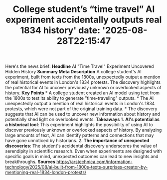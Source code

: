 ﻿---
title: "College student’s “time travel” AI experiment accidentally outputs real 1834 history'
date: '2025-08-28T22:15:47"
category: "Markets"
summary: ""
slug: "college students time travel ai experiment accidentally outp"
source_urls:
  - "https://arstechnica.com/information-technology/2025/08/ai-built-from-1800s-texts-surprises-creator-by-mentioning-real-1834-london-protests/"
seo:
  title: "College student’s “time travel” AI experiment accidentally outputs real 1834 history | Hash n Hedge'
  description: '"
  keywords: ["news", "markets", "brief"]
---
Here's the news brief:  **Headline** AI "Time Travel" Experiment Uncovered Hidden History  **Summary Meta Description** A college student's AI experiment, built from texts from the 1800s, unexpectedly output a mention of real historical events in London's 1834 protests. The discovery highlights the potential for AI to uncover previously unknown or overlooked aspects of history.  **Key Points**  * A college student created an AI model using text from the 1800s to test its ability to generate "time-traveling" outputs. * The AI unexpectedly output a mention of real historical events in London's 1834 protests, which were not part of the original training data. * The discovery suggests that AI can be used to uncover new information about history and potentially shed light on overlooked events.  **Takeaways**  1. **AI's potential as a historical tool**: This experiment highlights the possibility of using AI to discover previously unknown or overlooked aspects of history. By analyzing large amounts of text, AI can identify patterns and connections that may have gone unnoticed by historians. 2. **The importance of unexpected discoveries**: The student's accidental discovery underscores the value of serendipity in scientific research. Even when experiments are designed with specific goals in mind, unexpected outcomes can lead to new insights and breakthroughs.  **Sources** https://arstechnica.com/information-technology/2025/08/ai-built-from-1800s-texts-surprises-creator-by-mentioning-real-1834-london-protests/ 
